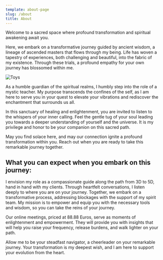 ```yaml
---
template: about-page
slug: /about
title: About
---
```


Welcome to a sacred space where profound transformation and spiritual awakening await you.

Here, we embark on a transformative journey guided by ancient wisdom, a lineage of ascended masters that flows through my being. Life has woven a tapestry of experiences, both challenging and beautiful, into the fabric of my existence. Through these trials, a profound empathy for your own journey has blossomed within me.

![Toys](/assets/rainbow-spiritual-healer.jpg)

As a humble guardian of the spiritual realms, I humbly step into the role of a mystic teacher. My purpose transcends the confines of the self, as I am here to serve you in your quest to elevate your vibrations and rediscover the enchantment that surrounds us all.

In this sanctuary of healing and enlightenment, you are invited to listen to the whispers of your inner calling. Feel the gentle tug of your soul leading you towards a deeper understanding of yourself and the universe. It is my privilege and honor to be your companion on this sacred path.

May you find solace here, and may our connection ignite a profound transformation within you. Reach out when you are ready to take this remarkable journey together.

## What you can expect when you embark on this journey:

I envision my role as a compassionate guide along the path from 3D to 5D, hand in hand with my clients. Through heartfelt conversations, I listen deeply to where you are on your journey. Together, we embark on a transformative process, addressing blockages with the support of my spirit team. My mission is to empower and equip you with the necessary tools and wisdom, so you can take the reins of your journey.

Our online meetings, priced at 88.88 Euros, serve as moments of enlightenment and empowerment. They will provide you with insights that will help you raise your frequency, release burdens, and walk lighter on your path.

Allow me to be your steadfast navigator, a cheerleader on your remarkable journey. Your transformation is my deepest wish, and I am here to support your evolution from the heart.


